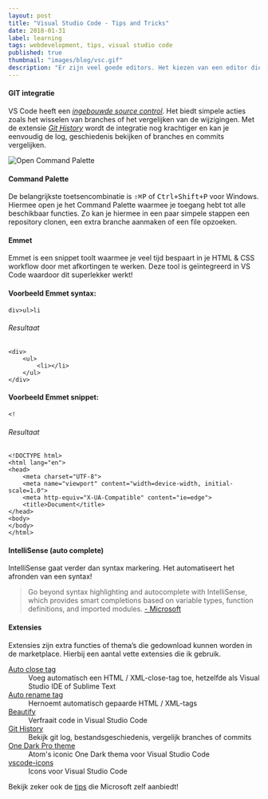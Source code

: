 ```yaml
---
layout: post
title: "Visual Studio Code - Tips and Tricks"
date: 2018-01-31
label: learning
tags: webdevelopment, tips, visual studio code
published: true
thumbnail: "images/blog/vsc.gif"
description: "Er zijn veel goede editors. Het kiezen van een editor die bij jou past kan daarom best lastig zijn. Zelf vind ik VS Code écht nice! Het werkt gemakkelijk en is gratis, open-source en zowel op OS X als op Windows beschikbaar."
---
```


#### GIT integratie
VS Code heeft een *[ingebouwde source control](https://code.visualstudio.com/docs/introvideos/versioncontrol "Visual Studio code")*. Het biedt simpele acties zoals het wisselen van branches of het vergelijken van de wijzigingen.
Met de extensie *[Git History](https://marketplace.visualstudio.com/items?itemName=donjayamanne.githistory "Git History extension")* wordt de integratie nog krachtiger en kan je eenvoudig de log, geschiedenis bekijken of branches en commits vergelijken.


![Open Command Palette](https://github.com/Microsoft/vscode-tips-and-tricks/raw/master/media/OpenCommandPalatte.gif "Open Command Palette")


#### Command Palette
De belangrijkste toetsencombinatie is <kbd>⇧⌘P</kbd> of <kbd>Ctrl+Shift+P</kbd> voor Windows. Hiermee open je het Command Palette waarmee je toegang hebt tot alle beschikbaar functies. Zo kan je hiermee in een paar simpele stappen een repository clonen, een extra branche aanmaken of een file opzoeken.


#### Emmet
Emmet is een snippet toolt waarmee je veel tijd bespaart in je HTML & CSS workflow door met afkortingen te werken. Deze tool is geïntegreerd in VS Code waardoor dit superlekker werkt!

#### Voorbeeld Emmet syntax:
<pre><code class="language-html" data-lang="html">div>ul>li</code></pre>

###### Resultaat

<pre><code class="language-html" data-lang="html">&lt;div&gt;
    &lt;ul&gt;
        &lt;li&gt;&lt;/li&gt;
    &lt;/ul&gt;
&lt;/div&gt;</code></pre>



#### Voorbeeld Emmet snippet:

<pre><code class="language-html" data-lang="html">&lt;!</code></pre>


###### Resultaat

<pre><code class="language-html" data-lang="html">&lt;!DOCTYPE html&gt;
&lt;html lang=&quot;en&quot;&gt;
&lt;head&gt;
    &lt;meta charset=&quot;UTF-8&quot;&gt;
    &lt;meta name=&quot;viewport&quot; content=&quot;width=device-width, initial-scale=1.0&quot;&gt;
    &lt;meta http-equiv=&quot;X-UA-Compatible&quot; content=&quot;ie=edge&quot;&gt;
    &lt;title&gt;Document&lt;/title&gt;
&lt;/head&gt;
&lt;body&gt;   
&lt;/body&gt;
&lt;/html&gt;</code></pre>

#### IntelliSense (auto complete)
IntelliSense gaat verder dan syntax markering. Het automatiseert het afronden van een syntax!

<blockquote>
Go beyond syntax highlighting and autocomplete with IntelliSense, which provides smart completions based on variable types, function definitions, and imported modules.
<a href="https://www.microsoft.com" target="_BLANK">- Microsoft</a>
</blockquote>




#### Extensies
Extensies zijn extra functies of thema’s die gedownload kunnen worden in de marketplace. Hierbij een aantal vette extensies die ik gebruik.
<dl>
   <dt><a href="https://marketplace.visualstudio.com/items?itemName=formulahendry.auto-close-tag" target="_BLANK">Auto close tag</a></dt>
   <dd>Voeg automatisch een HTML / XML-close-tag toe, hetzelfde als Visual Studio IDE of Sublime Text
</dd>


   <dt><a href="https://marketplace.visualstudio.com/items?itemName=formulahendry.auto-rename-tag" target="_BLANK">Auto rename tag</a></dt>
   <dd>Hernoemt automatisch gepaarde HTML / XML-tags
</dd>


   <dt><a href="https://marketplace.visualstudio.com/items?itemName=HookyQR.beautify" target="_BLANK">Beautify</a></dt>
   <dd>Verfraait code in Visual Studio Code 
</dd>


   <dt><a href="https://marketplace.visualstudio.com/items?itemName=donjayamanne.githistory" target="_BLANK">Git History</a></dt>
   <dd>Bekijk git log,
bestandsgeschiedenis, vergelijk branches of commits
</dd>

   <dt><a href="https://marketplace.visualstudio.com/items?itemName=zhuangtongfa.Material-theme" target="_BLANK">One Dark Pro theme</a></dt>
   <dd>Atom's iconic One Dark thema voor Visual Studio Code
</dd>



  <dt><a href="https://marketplace.visualstudio.com/items?itemName=robertohuertasm.vscode-icons" target="_BLANK">vscode-icons</a></dt>
   <dd>Icons voor Visual Studio Code
</dd>


</dl>

 

Bekijk zeker ook de [tips](https://github.com/Microsoft/vscode-tips-and-tricks) die Microsoft zelf aanbiedt!


